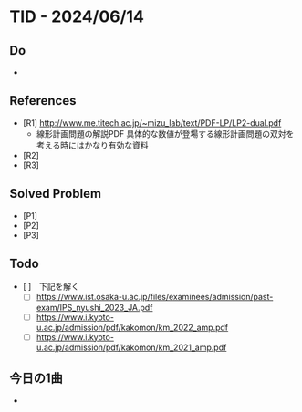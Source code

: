 # TID - 2024/06/14
<!--
## Learnings
- 
- 
-->


## Do
- 


<!--
## Reflections & Insights
- 
- 
-->

<!--
## Plans for Tomorrow
- 
- 
-->

## References
- [R1] http://www.me.titech.ac.jp/~mizu_lab/text/PDF-LP/LP2-dual.pdf
  - 線形計画問題の解説PDF
    具体的な数値が登場する線形計画問題の双対を考える時にはかなり有効な資料
- [R2] 
- [R3] 

## Solved Problem
- [P1] 
- [P2] 
- [P3] 


## Todo
- [ ]　下記を解く
  - [ ] https://www.ist.osaka-u.ac.jp/files/examinees/admission/past-exam/IPS_nyushi_2023_JA.pdf
  - [ ] https://www.i.kyoto-u.ac.jp/admission/pdf/kakomon/km_2022_amp.pdf
  - [ ] https://www.i.kyoto-u.ac.jp/admission/pdf/kakomon/km_2021_amp.pdf

## 今日の1曲
- 
